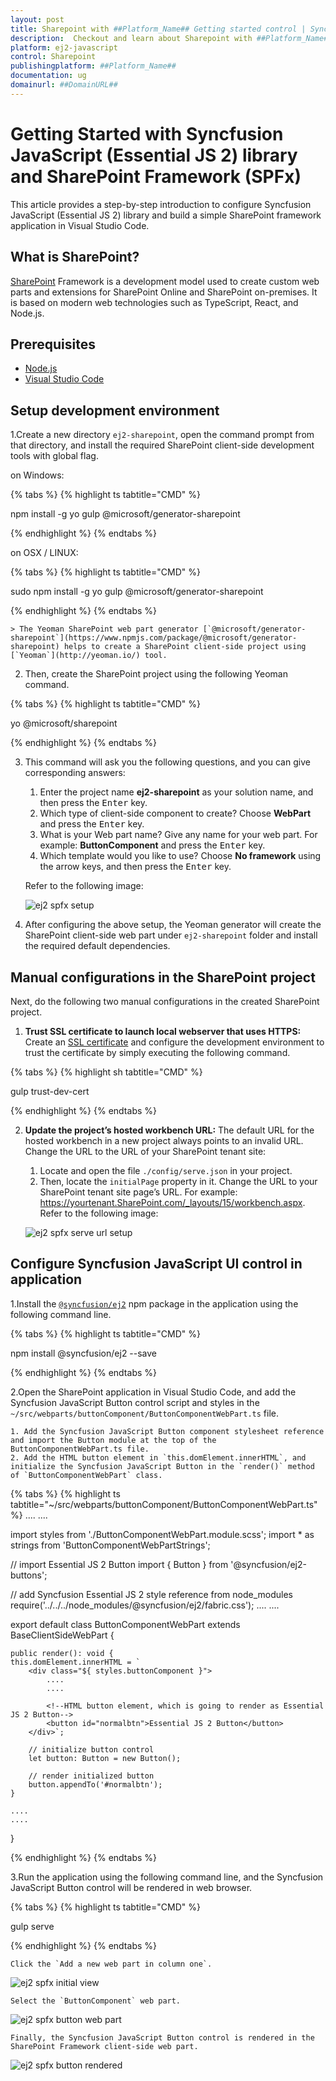 ```yaml
---
layout: post
title: Sharepoint with ##Platform_Name## Getting started control | Syncfusion
description:  Checkout and learn about Sharepoint with ##Platform_Name## Getting started control of Syncfusion Essential JS 2 and more details.
platform: ej2-javascript
control: Sharepoint 
publishingplatform: ##Platform_Name##
documentation: ug
domainurl: ##DomainURL##
---
```


# Getting Started with Syncfusion JavaScript (Essential JS 2) library and SharePoint Framework (SPFx)

This article provides a step-by-step introduction to configure Syncfusion JavaScript (Essential JS 2) library and build a simple SharePoint framework application in Visual Studio Code.

## What is SharePoint?

[SharePoint](https://learn.microsoft.com/en-us/sharepoint/dev/spfx/sharepoint-framework-overview) Framework is a development model used to create custom web parts and extensions for SharePoint Online and SharePoint on-premises. It is based on modern web technologies such as TypeScript, React, and Node.js.

## Prerequisites

* [Node.js](https://nodejs.org/en/)
* [Visual Studio Code](https://code.visualstudio.com/)

## Setup development environment

1.Create a new directory `ej2-sharepoint`, open the command prompt from that directory, and install the required SharePoint client-side development tools with global flag.

on Windows:

{% tabs %}
{% highlight ts tabtitle="CMD" %}

npm install -g yo gulp @microsoft/generator-sharepoint

{% endhighlight %}
{% endtabs %}

on OSX / LINUX:

{% tabs %}
{% highlight ts tabtitle="CMD" %}

sudo npm install -g yo gulp @microsoft/generator-sharepoint

{% endhighlight %}
{% endtabs %}

    > The Yeoman SharePoint web part generator [`@microsoft/generator-sharepoint`](https://www.npmjs.com/package/@microsoft/generator-sharepoint) helps to create a SharePoint client-side project using [`Yeoman`](http://yeoman.io/) tool.

2. Then, create the SharePoint project using the following Yeoman command.

{% tabs %}
{% highlight ts tabtitle="CMD" %}

yo @microsoft/sharepoint

{% endhighlight %}
{% endtabs %}

3. This command will ask you the following questions, and you can give corresponding answers:

    1. Enter the project name **ej2-sharepoint** as your solution name, and then press the <kbd>Enter</kbd> key.
    2. Which type of client-side component to create? Choose **WebPart** and press the <kbd>Enter</kbd> key.
    3. What is your Web part name? Give any name for your web part. For example: **ButtonComponent** and press the <kbd>Enter</kbd> key.
    4. Which template would you like to use? Choose **No framework** using the arrow keys, and then press the <kbd>Enter</kbd> key.

    Refer to the following image:  

    ![ej2 spfx setup](images/sharepoint-setup.png)

4. After configuring the above setup, the Yeoman generator will create the SharePoint client-side web part under `ej2-sharepoint` folder and install the required default dependencies.

## Manual configurations in the SharePoint project

Next, do the following two manual configurations in the created SharePoint project.

1. **Trust SSL certificate to launch local webserver that uses HTTPS:** Create an [SSL certificate](https://learn.microsoft.com/en-us/sharepoint/dev/spfx/set-up-your-development-environment#trusting-the-self-signed-developer-certificate) and configure the development environment to trust the certificate by simply executing the following command.

{% tabs %}
{% highlight sh tabtitle="CMD" %}

gulp trust-dev-cert

{% endhighlight %}
{% endtabs %}
    
2. **Update the project’s hosted workbench URL:** The default URL for the hosted workbench in a new project always points to an invalid URL. Change the URL to the URL of your SharePoint tenant site:

    1. Locate and open the file `./config/serve.json` in your project.
    2. Then, locate the `initialPage` property in it. Change the URL to your SharePoint tenant site page’s URL. For example: https://yourtenant.SharePoint.com/_layouts/15/workbench.aspx. Refer to the following image: 

   ![ej2 spfx serve url setup](images/sharepoint-serve-url-setup.png) 

## Configure Syncfusion JavaScript UI control in application

1.Install the [`@syncfusion/ej2`](https://www.npmjs.com/package/@syncfusion/ej2) npm package in the application using the following command line.

{% tabs %}
{% highlight ts tabtitle="CMD" %}

npm install @syncfusion/ej2 --save

{% endhighlight %}
{% endtabs %}

2.Open the SharePoint application in Visual Studio Code, and add the Syncfusion JavaScript Button control script and styles in the `~/src/webparts/buttonComponent/ButtonComponentWebPart.ts` file.

    1. Add the Syncfusion JavaScript Button component stylesheet reference and import the Button module at the top of the ButtonComponentWebPart.ts file.
    2. Add the HTML button element in `this.domElement.innerHTML`, and initialize the Syncfusion JavaScript Button in the `render()` method of `ButtonComponentWebPart` class.

{% tabs %}
{% highlight ts tabtitle="~/src/webparts/buttonComponent/ButtonComponentWebPart.ts" %}
....
....

import styles from './ButtonComponentWebPart.module.scss';
import * as strings from 'ButtonComponentWebPartStrings';

// import Essential JS 2 Button
import { Button } from '@syncfusion/ej2-buttons';

// add Syncfusion Essential JS 2 style reference from node_modules
require('../../../node_modules/@syncfusion/ej2/fabric.css');
....
....

export default class ButtonComponentWebPart extends BaseClientSideWebPart<IButtonComponentWebPartProps> {

    public render(): void {
    this.domElement.innerHTML = `
        <div class="${ styles.buttonComponent }">
            ....
            ....

            <!--HTML button element, which is going to render as Essential JS 2 Button-->
            <button id="normalbtn">Essential JS 2 Button</button>
        </div>`;

        // initialize button control
        let button: Button = new Button();

        // render initialized button
        button.appendTo('#normalbtn');
    }

    ....
    ....
}

{% endhighlight %}
{% endtabs %}

3.Run the application using the following command line, and the Syncfusion JavaScript Button control will be rendered in web browser.

{% tabs %}
{% highlight ts tabtitle="CMD" %}

gulp serve

{% endhighlight %}
{% endtabs %}

    Click the `Add a new web part in column one`.

![ej2 spfx initial view](images/sharepoint-webpart.png)

    Select the `ButtonComponent` web part.

![ej2 spfx button web part](images/sharepoint-button-webpart.png)

    Finally, the Syncfusion JavaScript Button control is rendered in the SharePoint Framework client-side web part.

![ej2 spfx button rendered](images/sharepoint-button.png)
